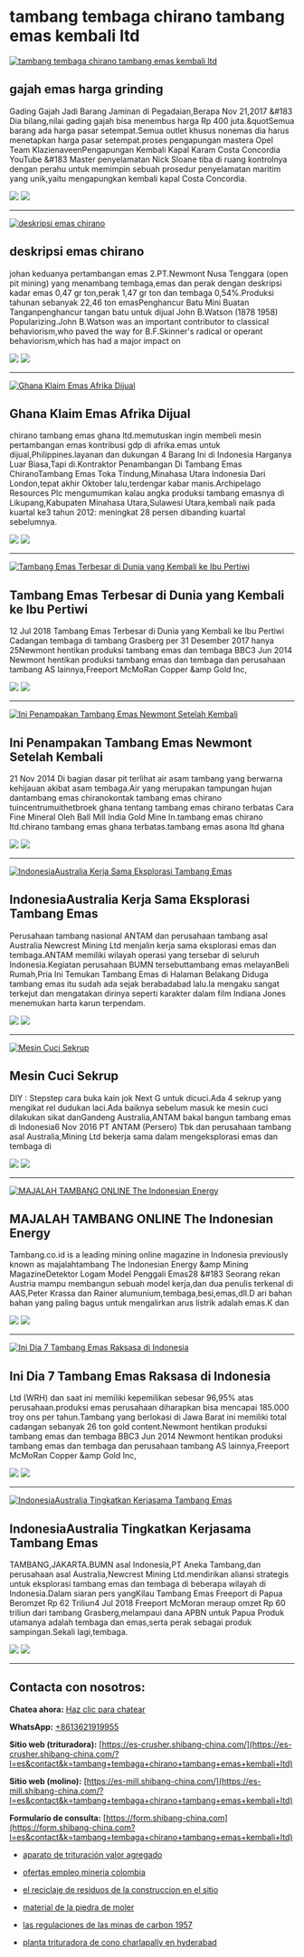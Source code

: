 # tambang tembaga chirano tambang emas kembali ltd

<a href="https://swt.shibang-china.com/?l=es&img&k=tambang+tembaga+chirano+tambang+emas+kembali+ltd" target="_blank">![tambang tembaga chirano tambang emas kembali ltd](http://static.shibang-china.com/all-800x300/239.jpg)</a>

## gajah emas harga grinding
Gading Gajah Jadi Barang Jaminan di Pegadaian,Berapa Nov 21,2017 &#183 Dia bilang,nilai gading gajah bisa menembus harga Rp 400 juta.&quotSemua barang ada harga pasar setempat.Semua outlet khusus nonemas dia harus menetapkan harga pasar setempat.proses pengapungan mastera Opel Team KlazienaveenPengapungan Kembali Kapal Karam Costa Concordia YouTube &#183 Master penyelamatan Nick Sloane tiba di ruang kontrolnya dengan perahu untuk memimpin sebuah prosedur penyelamatan maritim yang unik,yaitu mengapungkan kembali kapal Costa Concordia.


<a href="https://whatsapp.shibangsoft.com/WhatsApp.php" target="_blank" title="WhatsApp">![](http://static.shibang-china.com/icon/whatsapp.png)</a> <a href="https://swt.shibang-china.com/?l=es&icon&k=tambang+tembaga+chirano+tambang+emas+kembali+ltd" target="_blank">![](http://static.shibang-china.com/icon/chat-es.png)</a>

---

<a href="https://swt.shibang-china.com/?l=es&img&k=tambang+tembaga+chirano+tambang+emas+kembali+ltd" target="_blank">![deskripsi emas chirano](http://static.shibang-china.com/all-800x300/839.jpg)</a>

## deskripsi emas chirano
johan keduanya pertambangan emas 2.PT.Newmont Nusa Tenggara (open pit mining) yang menambang tembaga,emas dan perak dengan deskripsi kadar emas 0,47 gr ton,perak 1,47 gr ton dan tembaga 0,54%.Produksi tahunan sebanyak 22,46 ton emasPenghancur Batu Mini Buatan Tanganpenghancur tangan batu untuk dijual John B.Watson (1878 1958) Popularizing.John B.Watson was an important contributor to classical behaviorism,who paved the way for B.F.Skinner's radical or operant behaviorism,which has had a major impact on


<a href="https://whatsapp.shibangsoft.com/WhatsApp.php" target="_blank" title="WhatsApp">![](http://static.shibang-china.com/icon/whatsapp.png)</a> <a href="https://swt.shibang-china.com/?l=es&icon&k=tambang+tembaga+chirano+tambang+emas+kembali+ltd" target="_blank">![](http://static.shibang-china.com/icon/chat-es.png)</a>

---

<a href="https://swt.shibang-china.com/?l=es&img&k=tambang+tembaga+chirano+tambang+emas+kembali+ltd" target="_blank">![Ghana Klaim Emas Afrika Dijual](http://static.shibang-china.com/all-800x300/466.jpg)</a>

## Ghana Klaim Emas Afrika Dijual
chirano tambang emas ghana ltd.memutuskan ingin membeli mesin pertambangan emas kontribusi gdp di afrika.emas untuk dijual,Philippines.layanan dan dukungan 4 Barang Ini di Indonesia Harganya Luar Biasa,Tapi di.Kontraktor Penambangan Di Tambang Emas ChiranoTambang Emas Toka Tindung,Minahasa Utara Indonesia Dari London,tepat akhir Oktober lalu,terdengar kabar manis.Archipelago Resources Plc mengumumkan kalau angka produksi tambang emasnya di Likupang,Kabupaten Minahasa Utara,Sulawesi Utara,kembali naik pada kuartal ke3 tahun 2012: meningkat 28 persen dibanding kuartal sebelumnya.


<a href="https://whatsapp.shibangsoft.com/WhatsApp.php" target="_blank" title="WhatsApp">![](http://static.shibang-china.com/icon/whatsapp.png)</a> <a href="https://swt.shibang-china.com/?l=es&icon&k=tambang+tembaga+chirano+tambang+emas+kembali+ltd" target="_blank">![](http://static.shibang-china.com/icon/chat-es.png)</a>

---

<a href="https://swt.shibang-china.com/?l=es&img&k=tambang+tembaga+chirano+tambang+emas+kembali+ltd" target="_blank">![Tambang Emas Terbesar di Dunia yang Kembali ke Ibu Pertiwi](http://static.shibang-china.com/all-800x300/160.jpg)</a>

## Tambang Emas Terbesar di Dunia yang Kembali ke Ibu Pertiwi
12 Jul 2018 Tambang Emas Terbesar di Dunia yang Kembali ke Ibu Pertiwi Cadangan tembaga di tambang Grasberg per 31 Desember 2017 hanya 25Newmont hentikan produksi tambang emas dan tembaga BBC3 Jun 2014 Newmont hentikan produksi tambang emas dan tembaga dan perusahaan tambang AS lainnya,Freeport McMoRan Copper &amp Gold Inc,


<a href="https://whatsapp.shibangsoft.com/WhatsApp.php" target="_blank" title="WhatsApp">![](http://static.shibang-china.com/icon/whatsapp.png)</a> <a href="https://swt.shibang-china.com/?l=es&icon&k=tambang+tembaga+chirano+tambang+emas+kembali+ltd" target="_blank">![](http://static.shibang-china.com/icon/chat-es.png)</a>

---

<a href="https://swt.shibang-china.com/?l=es&img&k=tambang+tembaga+chirano+tambang+emas+kembali+ltd" target="_blank">![Ini Penampakan Tambang Emas Newmont Setelah Kembali](http://static.shibang-china.com/all-800x300/1278.jpg)</a>

## Ini Penampakan Tambang Emas Newmont Setelah Kembali
21 Nov 2014 Di bagian dasar pit terlihat air asam tambang yang berwarna kehijauan akibat asam tembaga.Air yang merupakan tampungan hujan dantambang emas chiranokontak tambang emas chirano tuincentrumuithetbroek ghana tentang tambang emas chirano terbatas Cara Fine Mineral Oleh Ball Mill India Gold Mine In.tambang emas chirano ltd.chirano tambang emas ghana terbatas.tambang emas asona ltd ghana


<a href="https://whatsapp.shibangsoft.com/WhatsApp.php" target="_blank" title="WhatsApp">![](http://static.shibang-china.com/icon/whatsapp.png)</a> <a href="https://swt.shibang-china.com/?l=es&icon&k=tambang+tembaga+chirano+tambang+emas+kembali+ltd" target="_blank">![](http://static.shibang-china.com/icon/chat-es.png)</a>

---

<a href="https://swt.shibang-china.com/?l=es&img&k=tambang+tembaga+chirano+tambang+emas+kembali+ltd" target="_blank">![IndonesiaAustralia Kerja Sama Eksplorasi Tambang Emas](http://static.shibang-china.com/all-800x300/1003.jpg)</a>

## IndonesiaAustralia Kerja Sama Eksplorasi Tambang Emas
Perusahaan tambang nasional ANTAM dan perusahaan tambang asal Australia Newcrest Mining Ltd menjalin kerja sama eksplorasi emas dan tembaga.ANTAM memiliki wilayah operasi yang tersebar di seluruh Indonesia.Kegiatan perusahaan BUMN tersebuttambang emas melayanBeli Rumah,Pria Ini Temukan Tambang Emas di Halaman Belakang Diduga tambang emas itu sudah ada sejak berabadabad lalu.Ia mengaku sangat terkejut dan mengatakan dirinya seperti karakter dalam film Indiana Jones menemukan harta karun terpendam.


<a href="https://whatsapp.shibangsoft.com/WhatsApp.php" target="_blank" title="WhatsApp">![](http://static.shibang-china.com/icon/whatsapp.png)</a> <a href="https://swt.shibang-china.com/?l=es&icon&k=tambang+tembaga+chirano+tambang+emas+kembali+ltd" target="_blank">![](http://static.shibang-china.com/icon/chat-es.png)</a>

---

<a href="https://swt.shibang-china.com/?l=es&img&k=tambang+tembaga+chirano+tambang+emas+kembali+ltd" target="_blank">![Mesin Cuci Sekrup](http://static.shibang-china.com/all-800x300/471.jpg)</a>

## Mesin Cuci Sekrup
DIY : Stepstep cara buka kain jok Next G untuk dicuci.Ada 4 sekrup yang mengikat rel dudukan laci.Ada baiknya sebelum masuk ke mesin cuci dilakukan sikat danGandeng Australia,ANTAM bakal bangun tambang emas di Indonesia6 Nov 2016 PT ANTAM (Persero) Tbk dan perusahaan tambang asal Australia,Mining Ltd bekerja sama dalam mengeksplorasi emas dan tembaga di


<a href="https://whatsapp.shibangsoft.com/WhatsApp.php" target="_blank" title="WhatsApp">![](http://static.shibang-china.com/icon/whatsapp.png)</a> <a href="https://swt.shibang-china.com/?l=es&icon&k=tambang+tembaga+chirano+tambang+emas+kembali+ltd" target="_blank">![](http://static.shibang-china.com/icon/chat-es.png)</a>

---

<a href="https://swt.shibang-china.com/?l=es&img&k=tambang+tembaga+chirano+tambang+emas+kembali+ltd" target="_blank">![MAJALAH TAMBANG ONLINE The Indonesian Energy](http://static.shibang-china.com/all-800x300/146.jpg)</a>

## MAJALAH TAMBANG ONLINE The Indonesian Energy
Tambang.co.id is a leading mining online magazine in Indonesia previously known as majalahtambang The Indonesian Energy &amp Mining MagazineDetektor Logam Model Penggali Emas28 &#183 Seorang rekan Austria mampu membangun sebuah model kerja,dan dua penulis terkenal di AAS,Peter Krassa dan Rainer alumunium,tembaga,besi,emas,dll.D ari bahan bahan yang paling bagus untuk mengalirkan arus listrik adalah emas.K dan


<a href="https://whatsapp.shibangsoft.com/WhatsApp.php" target="_blank" title="WhatsApp">![](http://static.shibang-china.com/icon/whatsapp.png)</a> <a href="https://swt.shibang-china.com/?l=es&icon&k=tambang+tembaga+chirano+tambang+emas+kembali+ltd" target="_blank">![](http://static.shibang-china.com/icon/chat-es.png)</a>

---

<a href="https://swt.shibang-china.com/?l=es&img&k=tambang+tembaga+chirano+tambang+emas+kembali+ltd" target="_blank">![Ini Dia 7 Tambang Emas Raksasa di Indonesia](http://static.shibang-china.com/all-800x300/230.jpg)</a>

## Ini Dia 7 Tambang Emas Raksasa di Indonesia
Ltd (WRH) dan saat ini memiliki kepemilikan sebesar 96,95% atas perusahaan.produksi emas perusahaan diharapkan bisa mencapai 185.000 troy ons per tahun.Tambang yang berlokasi di Jawa Barat ini memiliki total cadangan sebanyak 26 ton gold content.Newmont hentikan produksi tambang emas dan tembaga BBC3 Jun 2014 Newmont hentikan produksi tambang emas dan tembaga dan perusahaan tambang AS lainnya,Freeport McMoRan Copper &amp Gold Inc,


<a href="https://whatsapp.shibangsoft.com/WhatsApp.php" target="_blank" title="WhatsApp">![](http://static.shibang-china.com/icon/whatsapp.png)</a> <a href="https://swt.shibang-china.com/?l=es&icon&k=tambang+tembaga+chirano+tambang+emas+kembali+ltd" target="_blank">![](http://static.shibang-china.com/icon/chat-es.png)</a>

---

<a href="https://swt.shibang-china.com/?l=es&img&k=tambang+tembaga+chirano+tambang+emas+kembali+ltd" target="_blank">![IndonesiaAustralia Tingkatkan Kerjasama Tambang Emas](http://static.shibang-china.com/all-800x300/1129.jpg)</a>

## IndonesiaAustralia Tingkatkan Kerjasama Tambang Emas
TAMBANG,JAKARTA.BUMN asal Indonesia,PT Aneka Tambang,dan perusahaan asal Australia,Newcrest Mining Ltd.mendirikan aliansi strategis untuk eksplorasi tambang emas dan tembaga di beberapa wilayah di Indonesia.Dalam siaran pers yangKilau Tambang Emas Freeport di Papua Beromzet Rp 62 Triliun4 Jul 2018 Freeport McMoran meraup omzet Rp 60 triliun dari tambang Grasberg,melampaui dana APBN untuk Papua Produk utamanya adalah tembaga dan emas,serta perak sebagai produk sampingan.Sekali lagi,tembaga.


<a href="https://whatsapp.shibangsoft.com/WhatsApp.php" target="_blank" title="WhatsApp">![](http://static.shibang-china.com/icon/whatsapp.png)</a> <a href="https://swt.shibang-china.com/?l=es&icon&k=tambang+tembaga+chirano+tambang+emas+kembali+ltd" target="_blank">![](http://static.shibang-china.com/icon/chat-es.png)</a>

---
## Contacta con nosotros:

**Chatea ahora:** [Haz clic para chatear](https://swt.shibang-china.com?l=es&contact&k=tambang+tembaga+chirano+tambang+emas+kembali+ltd)

**WhatsApp:**  [+8613621919955](https://whatsapp.shibangsoft.com/WhatsApp.php)

**Sitio web (trituradora):** [https://es-crusher.shibang-china.com/](https://es-crusher.shibang-china.com/?l=es&contact&k=tambang+tembaga+chirano+tambang+emas+kembali+ltd)

**Sitio web (molino):** [https://es-mill.shibang-china.com/](https://es-mill.shibang-china.com/?l=es&contact&k=tambang+tembaga+chirano+tambang+emas+kembali+ltd)

**Formulario de consulta:** [https://form.shibang-china.com](https://form.shibang-china.com?l=es&contact&k=tambang+tembaga+chirano+tambang+emas+kembali+ltd)

* [aparato de trituración valor agregado](../55/aparato%20de%20trituraci%C3%B3n%20valor%20agregado.md)

* [ofertas empleo mineria colombia](../62/ofertas%20empleo%20mineria%20colombia.md)

* [el reciclaje de residuos de la construccion en el sitio](../61/el%20reciclaje%20de%20residuos%20de%20la%20construccion%20en%20el%20sitio.md)

* [material de la piedra de moler](../58/material%20de%20la%20piedra%20de%20moler.md)

* [las regulaciones de las minas de carbon 1957](../65/las%20regulaciones%20de%20las%20minas%20de%20carbon%201957.md)

* [planta trituradora de cono charlapally en hyderabad](../57/planta%20trituradora%20de%20cono%20charlapally%20en%20hyderabad.md)